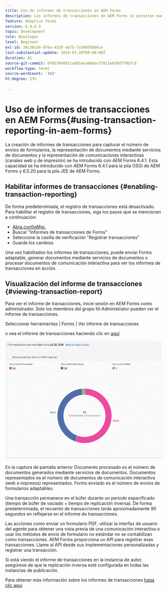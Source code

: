 ```yaml
---
title: Uso de informes de transacciones en AEM Forms
description: Los informes de transacciones de AEM Forms le permiten mantener un recuento de todas las transacciones realizadas desde una fecha especificada en su implementación de AEM Forms.
feature: Adaptive Forms
version: 6.4,6.5
topic: Development
role: Developer
level: Beginner
exl-id: 36c38cb6-6f6a-4328-abf5-7a30059b66ce
last-substantial-update: 2019-03-20T00:00:00Z
duration: 81
source-git-commit: 0f853040911ad92aea0ebac57011e659d7f0b7c0
workflow-type: tm+mt
source-wordcount: '343'
ht-degree: 23%

---
```


# Uso de informes de transacciones en AEM Forms{#using-transaction-reporting-in-aem-forms}

La creación de informes de transacciones para capturar el número de envíos de formularios, la representación de documentos mediante servicios de documentos y la representación de comunicaciones interactivas (canales web y de impresión) se ha introducido con AEM Forms 6.4.1. Esta capacidad se ha introducido con AEM Forms 6.4.1 para la pila OSGi de AEM Forms y 6.5.20 para la pila JEE de AEM Forms.

## Habilitar informes de transacciones {#enabling-transaction-reporting}

De forma predeterminada, el registro de transacciones está desactivado. Para habilitar el registro de transacciones, siga los pasos que se mencionan a continuación:

* [Abra configMgr.](http://localhost:4502/system/console/configMgr)
* Buscar &quot;Informes de transacciones de Forms&quot;
* Seleccione la casilla de verificación &quot;Registrar transacciones&quot;
* Guarde los cambios

Una vez habilitados los informes de transacciones, puede enviar Forms adaptable, generar documentos mediante servicios de documentos o procesar documentos de comunicación interactiva para ver los informes de transacciones en acción.

## Visualización del informe de transacciones {#viewing-transaction-report}

Para ver el informe de transacciones, inicie sesión en AEM Forms como administrador. Solo los miembros del grupo fd-Administrator pueden ver el informe de transacciones.

Seleccionar herramientas | Forms | Ver informe de transacciones

o vea el informe de transacciones haciendo clic en [aquí](http://localhost:4502/mnt/overlay/fd/transaction/gui/content/report.html)

![TransactionReporting](assets/transactionreporting.gif)

En la captura de pantalla anterior Documento procesado es el número de documentos generados mediante servicios de documentos. Documentos representados es el número de documentos de comunicación interactiva (web e impresos) representados. Forms enviado es el número de envíos de formularios adaptables.

Una transacción permanece en el búfer durante un período especificado (tiempo de búfer de vaciado + tiempo de replicación inversa). De forma predeterminada, el recuento de transacciones tarda aproximadamente 90 segundos en reflejarse en el informe de transacciones.

Las acciones como enviar un formulario PDF, utilizar la interfaz de usuario del agente para obtener una vista previa de una comunicación interactiva o usar los métodos de envío de formulario no estándar no se contabilizan como transacciones. AEM Forms proporciona un API para registrar esas transacciones. Llame al API desde sus implementaciones personalizadas y registrar una transacción.

Si está viendo el informe de transacciones en la instancia de autor, asegúrese de que la replicación inversa esté configurada en todas las instancias de publicación.

Para obtener más información sobre los informes de transacciones [haga clic aquí](https://helpx.adobe.com/experience-manager/6-4/forms/using/transaction-reports-overview.html)

